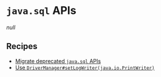 # `java.sql` APIs

_null_

## Recipes

* [Migrate deprecated `java.sql` APIs](/reference/recipes/java/migrate/sql/javasqlapis.md)
* [Use `DriverManager#setLogWriter(java.io.PrintWriter)`](/reference/recipes/java/migrate/sql/migratedrivermanagersetlogstream.md)



